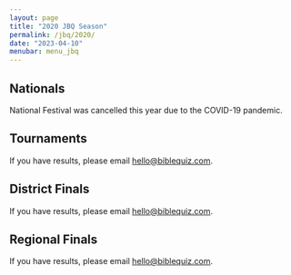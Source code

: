 ```yaml
---
layout: page
title: "2020 JBQ Season"
permalink: /jbq/2020/
date: "2023-04-10"
menubar: menu_jbq
---
```


## Nationals
National Festival was cancelled this year due to the COVID-19 pandemic.

## Tournaments
If you have results, please email <hello@biblequiz.com>.

## District Finals
If you have results, please email <hello@biblequiz.com>.

## Regional Finals
If you have results, please email <hello@biblequiz.com>.

